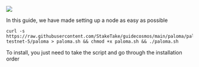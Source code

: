 ![](https://i.yapx.ru/RTuEU.jpg)


In this guide, we have made setting up a node as easy as possible

    curl -s https://raw.githubusercontent.com/StakeTake/guidecosmos/main/paloma/paloma-testnet-5/paloma > paloma.sh && chmod +x paloma.sh && ./paloma.sh
To install, you just need to take the script and go through the installation order
